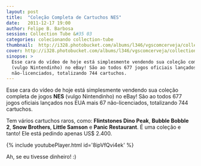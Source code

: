 ```yaml
---
layout: post
title:  "Coleção Completa de Cartuchos NES"
date:   2011-12-17 19:00
author: Felipe B. Barbosa
session: Collection Tube &#35 03
categories: colecionando collection-tube
thumbnail:  http://i328.photobucket.com/albums/l346/vgscomcerveja/collection_tube/03_nes/post_thumbnail_zpsgucfj3ch.jpg
cover: http://i328.photobucket.com/albums/l346/vgscomcerveja/collection_tube/03_nes/post_header_zpsg88tvoy5.jpg
sinopse: >
  Esse cara do vídeo de hoje está simplesmente vendendo sua coleção completa de jogos NES
  (vulgo Nintendinho) no eBay! São ao todos 677 jogos oficiais lançados nos EUA mais 67
  não-licenciados, totalizando 744 cartuchos.
---
```

Esse cara do vídeo de hoje está simplesmente vendendo sua coleção completa de jogos **NES**
(vulgo Nintendinho) no eBay! São ao todos 677 jogos oficiais lançados nos EUA mais 67
não-licenciados, totalizando 744 cartuchos.

Tem vários cartuchos raros, como: **Flintstones Dino Peak**, **Bubble Bobble 2**, **Snow Brothers**,
**Little Samson** e **Panic Restaurant**. É uma coleção e tanto! Ele está pedindo apenas US$ 2.400.

{% include youtubePlayer.html id='8ipVfQvi4ek' %}

Ah, se eu tivesse dinheiro! :)
